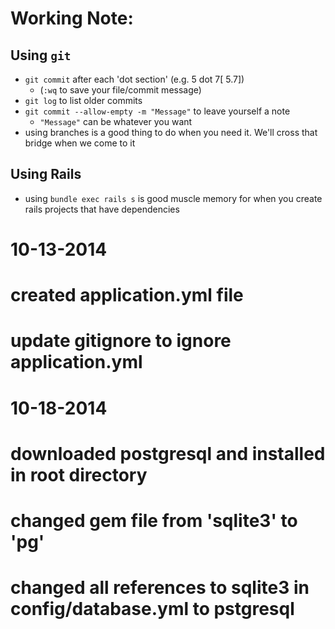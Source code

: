 # Working Note:

## Using `git`
- `git commit` after each 'dot section' (e.g. 5 dot 7[ 5.7])
  - (`:wq` to save your file/commit message)
- `git log` to list older commits
- `git commit --allow-empty -m "Message"` to leave yourself a note
  - `"Message"` can be whatever you want
- using branches is a good thing to do when you need it.  We'll cross that bridge when we come to it

## Using Rails
- using `bundle exec rails s` is good muscle memory for when you create rails projects that have dependencies

# 10-13-2014
# created application.yml file
# update gitignore to ignore application.yml

# 10-18-2014
# downloaded postgresql and installed in root directory
# changed gem file from 'sqlite3' to 'pg'
# changed all references to sqlite3 in config/database.yml to pstgresql

